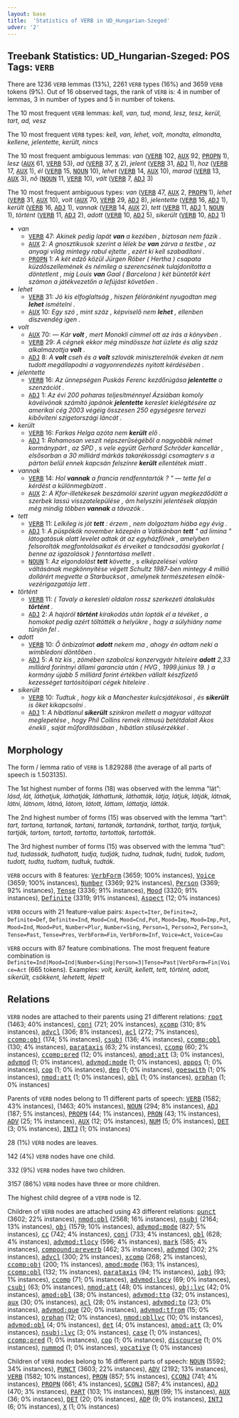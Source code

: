 ```yaml
---
layout: base
title:  'Statistics of VERB in UD_Hungarian-Szeged'
udver: '2'
---
```


## Treebank Statistics: UD_Hungarian-Szeged: POS Tags: `VERB`

There are 1236 `VERB` lemmas (13%), 2261 `VERB` types (16%) and 3659 `VERB` tokens (9%).
Out of 16 observed tags, the rank of `VERB` is: 4 in number of lemmas, 3 in number of types and 5 in number of tokens.

The 10 most frequent `VERB` lemmas: <em>kell, van, tud, mond, lesz, tesz, kerül, tart, ad, vesz</em>

The 10 most frequent `VERB` types:  <em>kell, van, lehet, volt, mondta, elmondta, kellene, jelentette, került, nincs</em>

The 10 most frequent ambiguous lemmas: <em>van</em> (<tt><a href="hu_szeged-pos-VERB.html">VERB</a></tt> 102, <tt><a href="hu_szeged-pos-AUX.html">AUX</a></tt> 92, <tt><a href="hu_szeged-pos-PROPN.html">PROPN</a></tt> 1), <em>lesz</em> (<tt><a href="hu_szeged-pos-AUX.html">AUX</a></tt> 61, <tt><a href="hu_szeged-pos-VERB.html">VERB</a></tt> 53), <em>ad</em> (<tt><a href="hu_szeged-pos-VERB.html">VERB</a></tt> 37, <tt><a href="hu_szeged-pos-X.html">X</a></tt> 2), <em>jelent</em> (<tt><a href="hu_szeged-pos-VERB.html">VERB</a></tt> 31, <tt><a href="hu_szeged-pos-ADJ.html">ADJ</a></tt> 1), <em>hoz</em> (<tt><a href="hu_szeged-pos-VERB.html">VERB</a></tt> 17, <tt><a href="hu_szeged-pos-AUX.html">AUX</a></tt> 1), <em>él</em> (<tt><a href="hu_szeged-pos-VERB.html">VERB</a></tt> 15, <tt><a href="hu_szeged-pos-NOUN.html">NOUN</a></tt> 10), <em>lehet</em> (<tt><a href="hu_szeged-pos-VERB.html">VERB</a></tt> 14, <tt><a href="hu_szeged-pos-AUX.html">AUX</a></tt> 10), <em>marad</em> (<tt><a href="hu_szeged-pos-VERB.html">VERB</a></tt> 13, <tt><a href="hu_szeged-pos-AUX.html">AUX</a></tt> 3), <em>nő</em> (<tt><a href="hu_szeged-pos-NOUN.html">NOUN</a></tt> 11, <tt><a href="hu_szeged-pos-VERB.html">VERB</a></tt> 10), <em>vált</em> (<tt><a href="hu_szeged-pos-VERB.html">VERB</a></tt> 7, <tt><a href="hu_szeged-pos-ADJ.html">ADJ</a></tt> 3)

The 10 most frequent ambiguous types:  <em>van</em> (<tt><a href="hu_szeged-pos-VERB.html">VERB</a></tt> 47, <tt><a href="hu_szeged-pos-AUX.html">AUX</a></tt> 2, <tt><a href="hu_szeged-pos-PROPN.html">PROPN</a></tt> 1), <em>lehet</em> (<tt><a href="hu_szeged-pos-VERB.html">VERB</a></tt> 31, <tt><a href="hu_szeged-pos-AUX.html">AUX</a></tt> 10), <em>volt</em> (<tt><a href="hu_szeged-pos-AUX.html">AUX</a></tt> 70, <tt><a href="hu_szeged-pos-VERB.html">VERB</a></tt> 29, <tt><a href="hu_szeged-pos-ADJ.html">ADJ</a></tt> 8), <em>jelentette</em> (<tt><a href="hu_szeged-pos-VERB.html">VERB</a></tt> 16, <tt><a href="hu_szeged-pos-ADJ.html">ADJ</a></tt> 1), <em>került</em> (<tt><a href="hu_szeged-pos-VERB.html">VERB</a></tt> 16, <tt><a href="hu_szeged-pos-ADJ.html">ADJ</a></tt> 1), <em>vannak</em> (<tt><a href="hu_szeged-pos-VERB.html">VERB</a></tt> 14, <tt><a href="hu_szeged-pos-AUX.html">AUX</a></tt> 2), <em>tett</em> (<tt><a href="hu_szeged-pos-VERB.html">VERB</a></tt> 11, <tt><a href="hu_szeged-pos-ADJ.html">ADJ</a></tt> 1, <tt><a href="hu_szeged-pos-NOUN.html">NOUN</a></tt> 1), <em>történt</em> (<tt><a href="hu_szeged-pos-VERB.html">VERB</a></tt> 11, <tt><a href="hu_szeged-pos-ADJ.html">ADJ</a></tt> 2), <em>adott</em> (<tt><a href="hu_szeged-pos-VERB.html">VERB</a></tt> 10, <tt><a href="hu_szeged-pos-ADJ.html">ADJ</a></tt> 5), <em>sikerült</em> (<tt><a href="hu_szeged-pos-VERB.html">VERB</a></tt> 10, <tt><a href="hu_szeged-pos-ADJ.html">ADJ</a></tt> 1)


* <em>van</em>
  * <tt><a href="hu_szeged-pos-VERB.html">VERB</a></tt> 47: <em>Akinek pedig lapát <b>van</b> a kezében , biztosan nem fázik .</em>
  * <tt><a href="hu_szeged-pos-AUX.html">AUX</a></tt> 2: <em>A gnosztikusok szerint a lélek be <b>van</b> zárva a testbe , az anyagi világ mintegy rabul ejtette , ezért ki kell szabadítani .</em>
  * <tt><a href="hu_szeged-pos-PROPN.html">PROPN</a></tt> 1: <em>A két edző közül Jürgen Röber ( Hertha ) csapata küzdőszellemének és némileg a szerencsének tulajdonította a döntetlent , míg Louis <b>van</b> Gaal ( Barcelona ) két büntetőt kért számon a játékvezetőn a lefújást követően .</em>
* <em>lehet</em>
  * <tt><a href="hu_szeged-pos-VERB.html">VERB</a></tt> 31: <em>Jó kis elfoglaltság , hiszen félóránként nyugodtan meg <b>lehet</b> ismételni .</em>
  * <tt><a href="hu_szeged-pos-AUX.html">AUX</a></tt> 10: <em>Egy szó , mint száz , képviselő nem <b>lehet</b> , ellenben díszvendég igen .</em>
* <em>volt</em>
  * <tt><a href="hu_szeged-pos-AUX.html">AUX</a></tt> 70: <em>— Kár <b>volt</b> , mert Monokli címmel ott az írás a könyvben .</em>
  * <tt><a href="hu_szeged-pos-VERB.html">VERB</a></tt> 29: <em>A cégnek ekkor még mindössze hat üzlete és alig száz alkalmazottja <b>volt</b> .</em>
  * <tt><a href="hu_szeged-pos-ADJ.html">ADJ</a></tt> 8: <em>A <b>volt</b> cseh és a <b>volt</b> szlovák miniszterelnök éveken át nem tudott megállapodni a vagyonrendezés nyitott kérdésében .</em>
* <em>jelentette</em>
  * <tt><a href="hu_szeged-pos-VERB.html">VERB</a></tt> 16: <em>Az ünnepségen Puskás Ferenc kezdőrúgása <b>jelentette</b> a szenzációt .</em>
  * <tt><a href="hu_szeged-pos-ADJ.html">ADJ</a></tt> 1: <em>Az évi 200 poharas teljesítménnyel Ázsiában komoly kávéivónak számító japánok <b>jelentette</b> kereslet kielégítésére az amerikai cég 2003 végéig összesen 250 egységesre tervezi kibővíteni szigetországi láncát .</em>
* <em>került</em>
  * <tt><a href="hu_szeged-pos-VERB.html">VERB</a></tt> 16: <em>Farkas Helga azóta nem <b>került</b> elő .</em>
  * <tt><a href="hu_szeged-pos-ADJ.html">ADJ</a></tt> 1: <em>Rohamosan veszít népszerűségéből a nagyobbik német kormánypárt , az SPD , s vele együtt Gerhard Schröder kancellár , elsősorban a 30 milliárd márkás takarékossági csomagterv s a párton belül ennek kapcsán felszínre <b>került</b> ellentétek miatt .</em>
* <em>vannak</em>
  * <tt><a href="hu_szeged-pos-VERB.html">VERB</a></tt> 14: <em>Hol <b>vannak</b> a francia rendfenntartók ? " — tette fel a kérdést a különmegbízott .</em>
  * <tt><a href="hu_szeged-pos-AUX.html">AUX</a></tt> 2: <em>A Kfor-illetékesek beszámolói szerint ugyan megkezdődött a szerbek lassú visszatelepülése , ám helyszíni jelentések alapján még mindig többen <b>vannak</b> a távozók .</em>
* <em>tett</em>
  * <tt><a href="hu_szeged-pos-VERB.html">VERB</a></tt> 11: <em>Lelkileg is jót <b>tett</b> : érzem , nem dolgoztam hiába egy évig .</em>
  * <tt><a href="hu_szeged-pos-ADJ.html">ADJ</a></tt> 1: <em>A püspökök november közepén a Vatikánban <b>tett</b> " ad limina " látogatásuk alatt levelet adtak át az egyházfőnek , amelyben felsorolták megfontolásaikat és érveiket a tanácsadási gyakorlat ( benne az igazolások ) fenntartása mellett .</em>
  * <tt><a href="hu_szeged-pos-NOUN.html">NOUN</a></tt> 1: <em>Az elgondolást <b>tett</b> követte , s elképzelései valóra váltásának megkönnyítése végett Schultz 1987-ben mintegy 4 millió dollárért megvette a Starbucksot , amelynek természetesen elnök-vezérigazgatója lett .</em>
* <em>történt</em>
  * <tt><a href="hu_szeged-pos-VERB.html">VERB</a></tt> 11: <em>( Tavaly a keresleti oldalon rossz szerkezeti átalakulás <b>történt</b> .</em>
  * <tt><a href="hu_szeged-pos-ADJ.html">ADJ</a></tt> 2: <em>A hajóról <b>történt</b> kirakodás után lopták el a tévéket , a homokot pedig azért töltötték a helyükre , hogy a súlyhiány name tűnjön fel .</em>
* <em>adott</em>
  * <tt><a href="hu_szeged-pos-VERB.html">VERB</a></tt> 10: <em>Ő önbizalmat <b>adott</b> nekem ma , ahogy én adtam neki a wimbledoni döntőben .</em>
  * <tt><a href="hu_szeged-pos-ADJ.html">ADJ</a></tt> 5: <em>A tíz kis , zömében szabolcsi konzervgyár hiteleire <b>adott</b> 2,33 milliárd forintnyi állami garancia után ( HVG , 1999.június 19. ) a kormány újabb 5 milliárd forint értékben vállalt készfizető kezességet tartósítóipari cégek hiteleire .</em>
* <em>sikerült</em>
  * <tt><a href="hu_szeged-pos-VERB.html">VERB</a></tt> 10: <em>Tudtuk , hogy kik a Manchester kulcsjátékosai , és <b>sikerült</b> is őket kikapcsolni .</em>
  * <tt><a href="hu_szeged-pos-ADJ.html">ADJ</a></tt> 1: <em>A hibátlanul <b>sikerült</b> szinkron mellett a magyar változat meglepetése , hogy Phil Collins remek ritmusú betétdalait Ákos énekli , saját műfordításában , hibátlan stílusérzékkel .</em>

## Morphology

The form / lemma ratio of `VERB` is 1.829288 (the average of all parts of speech is 1.503135).

The 1st highest number of forms (18) was observed with the lemma “lát”: <em>lásd, lát, láthatjuk, láthatják, láthattunk, láthatták, látja, látjuk, látják, látnak, látni, látnom, látná, látom, látott, láttam, láttatja, látták</em>.

The 2nd highest number of forms (15) was observed with the lemma “tart”: <em>tart, tartana, tartanak, tartani, tartanák, tartanánk, tarthat, tartja, tartjuk, tartják, tartom, tartott, tartotta, tartottak, tartották</em>.

The 3rd highest number of forms (15) was observed with the lemma “tud”: <em>tud, tudassák, tudhatott, tudja, tudják, tudna, tudnak, tudni, tudok, tudom, tudott, tudta, tudtam, tudtuk, tudták</em>.

`VERB` occurs with 8 features: <tt><a href="hu_szeged-feat-VerbForm.html">VerbForm</a></tt> (3659; 100% instances), <tt><a href="hu_szeged-feat-Voice.html">Voice</a></tt> (3659; 100% instances), <tt><a href="hu_szeged-feat-Number.html">Number</a></tt> (3369; 92% instances), <tt><a href="hu_szeged-feat-Person.html">Person</a></tt> (3369; 92% instances), <tt><a href="hu_szeged-feat-Tense.html">Tense</a></tt> (3336; 91% instances), <tt><a href="hu_szeged-feat-Mood.html">Mood</a></tt> (3320; 91% instances), <tt><a href="hu_szeged-feat-Definite.html">Definite</a></tt> (3319; 91% instances), <tt><a href="hu_szeged-feat-Aspect.html">Aspect</a></tt> (12; 0% instances)

`VERB` occurs with 21 feature-value pairs: `Aspect=Iter`, `Definite=2`, `Definite=Def`, `Definite=Ind`, `Mood=Cnd`, `Mood=Cnd,Pot`, `Mood=Imp`, `Mood=Imp,Pot`, `Mood=Ind`, `Mood=Pot`, `Number=Plur`, `Number=Sing`, `Person=1`, `Person=2`, `Person=3`, `Tense=Past`, `Tense=Pres`, `VerbForm=Fin`, `VerbForm=Inf`, `Voice=Act`, `Voice=Cau`

`VERB` occurs with 87 feature combinations.
The most frequent feature combination is `Definite=Ind|Mood=Ind|Number=Sing|Person=3|Tense=Past|VerbForm=Fin|Voice=Act` (665 tokens).
Examples: <em>volt, került, kellett, tett, történt, adott, sikerült, csökkent, lehetett, lépett</em>


## Relations

`VERB` nodes are attached to their parents using 21 different relations: <tt><a href="hu_szeged-dep-root.html">root</a></tt> (1463; 40% instances), <tt><a href="hu_szeged-dep-conj.html">conj</a></tt> (721; 20% instances), <tt><a href="hu_szeged-dep-xcomp.html">xcomp</a></tt> (310; 8% instances), <tt><a href="hu_szeged-dep-advcl.html">advcl</a></tt> (306; 8% instances), <tt><a href="hu_szeged-dep-acl.html">acl</a></tt> (272; 7% instances), <tt><a href="hu_szeged-dep-ccomp-obj.html">ccomp:obj</a></tt> (174; 5% instances), <tt><a href="hu_szeged-dep-csubj.html">csubj</a></tt> (136; 4% instances), <tt><a href="hu_szeged-dep-ccomp-obl.html">ccomp:obl</a></tt> (130; 4% instances), <tt><a href="hu_szeged-dep-parataxis.html">parataxis</a></tt> (63; 2% instances), <tt><a href="hu_szeged-dep-ccomp.html">ccomp</a></tt> (60; 2% instances), <tt><a href="hu_szeged-dep-ccomp-pred.html">ccomp:pred</a></tt> (12; 0% instances), <tt><a href="hu_szeged-dep-amod-att.html">amod:att</a></tt> (3; 0% instances), <tt><a href="hu_szeged-dep-advmod.html">advmod</a></tt> (1; 0% instances), <tt><a href="hu_szeged-dep-advmod-mode.html">advmod:mode</a></tt> (1; 0% instances), <tt><a href="hu_szeged-dep-appos.html">appos</a></tt> (1; 0% instances), <tt><a href="hu_szeged-dep-cop.html">cop</a></tt> (1; 0% instances), <tt><a href="hu_szeged-dep-dep.html">dep</a></tt> (1; 0% instances), <tt><a href="hu_szeged-dep-goeswith.html">goeswith</a></tt> (1; 0% instances), <tt><a href="hu_szeged-dep-nmod-att.html">nmod:att</a></tt> (1; 0% instances), <tt><a href="hu_szeged-dep-obl.html">obl</a></tt> (1; 0% instances), <tt><a href="hu_szeged-dep-orphan.html">orphan</a></tt> (1; 0% instances)

Parents of `VERB` nodes belong to 11 different parts of speech: <tt><a href="hu_szeged-pos-VERB.html">VERB</a></tt> (1582; 43% instances),  (1463; 40% instances), <tt><a href="hu_szeged-pos-NOUN.html">NOUN</a></tt> (294; 8% instances), <tt><a href="hu_szeged-pos-ADJ.html">ADJ</a></tt> (187; 5% instances), <tt><a href="hu_szeged-pos-PROPN.html">PROPN</a></tt> (44; 1% instances), <tt><a href="hu_szeged-pos-PRON.html">PRON</a></tt> (43; 1% instances), <tt><a href="hu_szeged-pos-ADV.html">ADV</a></tt> (25; 1% instances), <tt><a href="hu_szeged-pos-AUX.html">AUX</a></tt> (12; 0% instances), <tt><a href="hu_szeged-pos-NUM.html">NUM</a></tt> (5; 0% instances), <tt><a href="hu_szeged-pos-DET.html">DET</a></tt> (3; 0% instances), <tt><a href="hu_szeged-pos-INTJ.html">INTJ</a></tt> (1; 0% instances)

28 (1%) `VERB` nodes are leaves.

142 (4%) `VERB` nodes have one child.

332 (9%) `VERB` nodes have two children.

3157 (86%) `VERB` nodes have three or more children.

The highest child degree of a `VERB` node is 12.

Children of `VERB` nodes are attached using 43 different relations: <tt><a href="hu_szeged-dep-punct.html">punct</a></tt> (3602; 22% instances), <tt><a href="hu_szeged-dep-nmod-obl.html">nmod:obl</a></tt> (2568; 16% instances), <tt><a href="hu_szeged-dep-nsubj.html">nsubj</a></tt> (2164; 13% instances), <tt><a href="hu_szeged-dep-obj.html">obj</a></tt> (1579; 10% instances), <tt><a href="hu_szeged-dep-advmod-mode.html">advmod:mode</a></tt> (827; 5% instances), <tt><a href="hu_szeged-dep-cc.html">cc</a></tt> (742; 4% instances), <tt><a href="hu_szeged-dep-conj.html">conj</a></tt> (733; 4% instances), <tt><a href="hu_szeged-dep-obl.html">obl</a></tt> (628; 4% instances), <tt><a href="hu_szeged-dep-advmod-tlocy.html">advmod:tlocy</a></tt> (596; 4% instances), <tt><a href="hu_szeged-dep-mark.html">mark</a></tt> (585; 4% instances), <tt><a href="hu_szeged-dep-compound-preverb.html">compound:preverb</a></tt> (462; 3% instances), <tt><a href="hu_szeged-dep-advmod.html">advmod</a></tt> (302; 2% instances), <tt><a href="hu_szeged-dep-advcl.html">advcl</a></tt> (300; 2% instances), <tt><a href="hu_szeged-dep-xcomp.html">xcomp</a></tt> (268; 2% instances), <tt><a href="hu_szeged-dep-ccomp-obj.html">ccomp:obj</a></tt> (200; 1% instances), <tt><a href="hu_szeged-dep-amod-mode.html">amod:mode</a></tt> (163; 1% instances), <tt><a href="hu_szeged-dep-ccomp-obl.html">ccomp:obl</a></tt> (132; 1% instances), <tt><a href="hu_szeged-dep-parataxis.html">parataxis</a></tt> (94; 1% instances), <tt><a href="hu_szeged-dep-iobj.html">iobj</a></tt> (93; 1% instances), <tt><a href="hu_szeged-dep-ccomp.html">ccomp</a></tt> (71; 0% instances), <tt><a href="hu_szeged-dep-advmod-locy.html">advmod:locy</a></tt> (69; 0% instances), <tt><a href="hu_szeged-dep-csubj.html">csubj</a></tt> (63; 0% instances), <tt><a href="hu_szeged-dep-nmod-att.html">nmod:att</a></tt> (48; 0% instances), <tt><a href="hu_szeged-dep-obj-lvc.html">obj:lvc</a></tt> (42; 0% instances), <tt><a href="hu_szeged-dep-amod-obl.html">amod:obl</a></tt> (38; 0% instances), <tt><a href="hu_szeged-dep-advmod-tto.html">advmod:tto</a></tt> (32; 0% instances), <tt><a href="hu_szeged-dep-aux.html">aux</a></tt> (30; 0% instances), <tt><a href="hu_szeged-dep-acl.html">acl</a></tt> (28; 0% instances), <tt><a href="hu_szeged-dep-advmod-to.html">advmod:to</a></tt> (23; 0% instances), <tt><a href="hu_szeged-dep-advmod-que.html">advmod:que</a></tt> (20; 0% instances), <tt><a href="hu_szeged-dep-advmod-tfrom.html">advmod:tfrom</a></tt> (15; 0% instances), <tt><a href="hu_szeged-dep-orphan.html">orphan</a></tt> (12; 0% instances), <tt><a href="hu_szeged-dep-nmod-obllvc.html">nmod:obllvc</a></tt> (10; 0% instances), <tt><a href="hu_szeged-dep-advmod-obl.html">advmod:obl</a></tt> (4; 0% instances), <tt><a href="hu_szeged-dep-det.html">det</a></tt> (4; 0% instances), <tt><a href="hu_szeged-dep-amod-att.html">amod:att</a></tt> (3; 0% instances), <tt><a href="hu_szeged-dep-nsubj-lvc.html">nsubj:lvc</a></tt> (3; 0% instances), <tt><a href="hu_szeged-dep-case.html">case</a></tt> (1; 0% instances), <tt><a href="hu_szeged-dep-ccomp-pred.html">ccomp:pred</a></tt> (1; 0% instances), <tt><a href="hu_szeged-dep-cop.html">cop</a></tt> (1; 0% instances), <tt><a href="hu_szeged-dep-discourse.html">discourse</a></tt> (1; 0% instances), <tt><a href="hu_szeged-dep-nummod.html">nummod</a></tt> (1; 0% instances), <tt><a href="hu_szeged-dep-vocative.html">vocative</a></tt> (1; 0% instances)

Children of `VERB` nodes belong to 16 different parts of speech: <tt><a href="hu_szeged-pos-NOUN.html">NOUN</a></tt> (5592; 34% instances), <tt><a href="hu_szeged-pos-PUNCT.html">PUNCT</a></tt> (3603; 22% instances), <tt><a href="hu_szeged-pos-ADV.html">ADV</a></tt> (2192; 13% instances), <tt><a href="hu_szeged-pos-VERB.html">VERB</a></tt> (1582; 10% instances), <tt><a href="hu_szeged-pos-PRON.html">PRON</a></tt> (857; 5% instances), <tt><a href="hu_szeged-pos-CCONJ.html">CCONJ</a></tt> (741; 4% instances), <tt><a href="hu_szeged-pos-PROPN.html">PROPN</a></tt> (661; 4% instances), <tt><a href="hu_szeged-pos-SCONJ.html">SCONJ</a></tt> (587; 4% instances), <tt><a href="hu_szeged-pos-ADJ.html">ADJ</a></tt> (470; 3% instances), <tt><a href="hu_szeged-pos-PART.html">PART</a></tt> (103; 1% instances), <tt><a href="hu_szeged-pos-NUM.html">NUM</a></tt> (99; 1% instances), <tt><a href="hu_szeged-pos-AUX.html">AUX</a></tt> (36; 0% instances), <tt><a href="hu_szeged-pos-DET.html">DET</a></tt> (20; 0% instances), <tt><a href="hu_szeged-pos-ADP.html">ADP</a></tt> (9; 0% instances), <tt><a href="hu_szeged-pos-INTJ.html">INTJ</a></tt> (6; 0% instances), <tt><a href="hu_szeged-pos-X.html">X</a></tt> (1; 0% instances)

